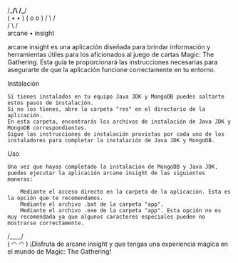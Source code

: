 
 /\___/\   /\___/\
( •   • ) ( o   o )
  /   \     /   \
 /     \   /     \
  arcane • insight

arcane insight es una aplicación diseñada para brindar información y herramientas útiles para los aficionados al juego de cartas Magic: The Gathering. Esta guía te proporcionará las instrucciones necesarias para asegurarte de que la aplicación funcione correctamente en tu entorno.


Instalación

    Si tienes instalados en tu equipo Java JDK y MongoDB puedes saltarte estos pasos de instalación.
    Si no los tienes, abre la carpeta "res" en el directorio de la aplicación.
    En esta carpeta, encontrarás los archivos de instalación de Java JDK y MongoDB correspondientes.
    Sigue las instrucciones de instalación provistas por cada uno de los instaladores para completar la instalación de Java JDK y MongoDB.


Uso

    Una vez que hayas completado la instalación de MongoDB y Java JDK, puedes ejecutar la aplicación arcane insight de las siguientes maneras:

        Mediante el acceso directo en la carpeta de la aplicación. Esta es la opción que te recomendamos.
        Mediante el archivo .bat de la carpeta "app".
        Mediante el archivo .exe de la carpeta "app". Esta opción no es muy recomendada ya que algunos caracteres especiales pueden no mostrarse correctamente.

 /\____/\
( ◠   ◠ )
¡Disfruta de arcane insight y que tengas una experiencia mágica en el mundo de Magic: The Gathering!
